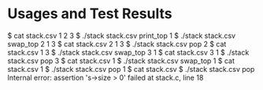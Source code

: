 # Usages and Test Results

$ cat stack.csv
1
2
3
$ ./stack stack.csv print_top
1
$ ./stack stack.csv swap_top
2
1
3
$ cat stack.csv
2
1
3
$ ./stack stack.csv pop
2
$ cat stack.csv
1
3
$ ./stack stack.csv swap_top
3
1
$ cat stack.csv
3
1
$ ./stack stack.csv pop
3
$ cat stack.csv
1
$ ./stack stack.csv swap_top
1
$ cat stack.csv
1
$ ./stack stack.csv pop
1
$ cat stack.csv
$ ./stack stack.csv pop
Internal error: assertion 's->size > 0' failed at stack.c, line 18
